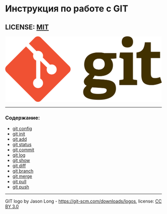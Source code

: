 # Инструкция по работе с GIT

LICENSE: [MIT](./license.md)
---


![git-logo](./assets/logo.png)

--- 
### Содержание: 

- [git config](./config.md)
- [git init](./init.md)
- [git add](./add.md)
- [git status](./status.md)
- [git commit](./commit.md)
- [git log](./log.md)
- [git show](./show.md)
- [git diff](./diff.md)
- [git branch](./branch.md)
- [git merge](./merge.md)
- [git pull](./pull.md)
- [git push](./push.md)

---

GIT logo by Jason Long - https://git-scm.com/downloads/logos,
license: [CC BY 3.0](https://creativecommons.org/licenses/by/3.0/)

